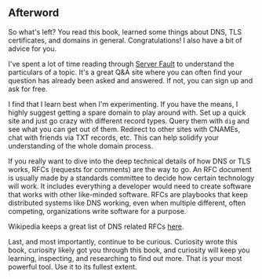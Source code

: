 ## Afterword

So what's left? You read this book, learned some things about DNS, TLS certificates, and domains in general. Congratulations! I also have a bit of advice for you.

I've spent a lot of time reading through [Server Fault](https://serverfault.com) to understand the particulars of a topic. It's a great Q&A site where you can often find your question has already been asked and answered. If not, you can sign up and ask for free.

I find that I learn best when I'm experimenting. If you have the means, I highly suggest getting a spare domain to play around with. Set up a quick site and just go crazy with different record types. Query them with `dig` and see what you can get out of them. Redirect to other sites with CNAMEs, chat with friends via TXT records, etc. This can help solidify your understanding of the whole domain process.

If you really want to dive into the deep technical details of how DNS or TLS works, RFCs (requests for comments) are the way to go. An RFC document is usually made by a standards committee to decide how certain technology will work. It includes everything a developer would need to create software that works with other like-minded software. RFCs are playbooks that keep distributed systems like DNS working, even when multiple different, often competing, organizations write software for a purpose.

Wikipedia keeps a great list of DNS related RFCs [here](https://en.wikipedia.org/wiki/Domain_Name_System#RFC_documents).

Last, and most importantly, continue to be curious. Curiosity wrote this book, curiosity likely got you through this book, and curiosity will keep you learning, inspecting, and researching to find out more. That is your most powerful tool. Use it to its fullest extent.
